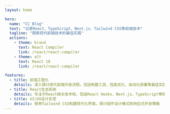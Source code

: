 ```yaml
---
layout: home

hero:
  name: "CC Blog"
  text: "记录React、TypeScript、Next.js、Tailwind CSS等前端技术"
  tagline: "探索现代前端技术的最佳实践"
  actions:
    - theme: brand
      text: React Compiler
      link: /react/react-compiler
    - theme: alt
      text: React 19
      link: /react/react-compiler

features:
  - title: 前端工程化
    details: 深入探讨现代前端开发流程，包括构建工具、性能优化、自动化部署等最佳实践
  - title: React生态系统
    details: 专注于React相关技术栈，包括React Hooks、Next.js、TypeScript等核心技术的实践经验
  - title: UI/UX设计实现
    details: 使用Tailwind CSS构建现代化界面，探讨组件设计模式和响应式开发策略
---
```


